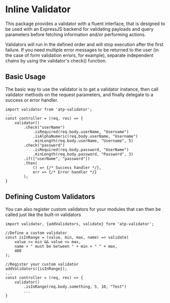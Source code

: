 # Inline Validator

This package provides a validator with a fluent interface, that is designed to be used with an ExpressJS backend for validating payloads and query parameters before fetching information and/or performing actions.

Validators will run in the defined order and will stop execution after the first failure.  If you need multiple error messages to be returned to the user (in the case of form validation errors, for example), separate independent chains by using the validator's check() function.  

## Basic Usage

The basic way to use the validator is to get a validator instance, then call validator methods on the request parameters, and finally delegate to a success or error handler.

```
import validator from 'atp-validator';
...
const controller = (req, res) => {
    validator()
        .check("userName")
            .isRequired(req.body.userName, "Username")
            .isAlphaNumeric(req.body.userName, "Username")
            .minLength(req.body.userName, "Username", 5)
        .check("password")
            .isRequired(req.body.password, "UserName")
            .minLength(req.body.password, "Password", 3)
        .if(["userName", "password"])
        .then(
            () => {/* Success handler */},
            err => {/* Error handler */}
        );
}
```

## Defining Custom Validators

You can also register custom validators for your modules that can then be called just like the built-in validators

```
import validator, {addValidators, validate} form 'atp-validator';

//Define a custom validator
const isInRange = (value, min, max, name) => validate(
    value >= min && value <= max,
    name + " must be between " + min + " " + max,
    400
);

//Register your custom validator
addValidators({isInRange});
...
const controller = (req, res) => {
    validator()
        .isInRange(req.body.something, 5, 10, "Test")
        ...
}
```

